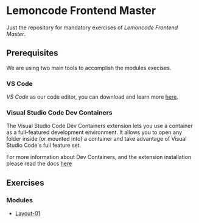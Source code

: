 # Lemoncode Frontend Master

Just the repository for mandatory exercises of *Lemoncode Frontend Master*.

## Prerequisites

We are using two main tools to accomplish the modules execises.

### VS Code

*VS Code* as our code editor, you can download and learn more [here](https://code.visualstudio.com/).


### Visual Studio Code Dev Containers

The Visual Studio Code Dev Containers extension lets you use a container as a full-featured development environment. It allows you to open any folder inside (or mounted into) a container and take advantage of Visual Studio Code's full feature set.

For more information about Dev Containers, and the extension installation please read the docs [here](https://code.visualstudio.com/docs/devcontainers/containers)


## Exercises

### Modules

- [Layout-01](./01-layout/Readme.md)
